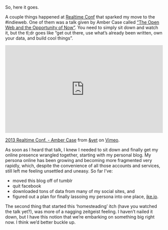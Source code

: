 So, here it goes.

A couple things happened at [Realtime Conf](http://realtimeconf.com) that sparked my move to the #indieweb. One of them was a talk given by Amber Case called [“The Open Web and the Opportunity of Now”](http://caseorganic.com/notes/2013/10/22/2/realtimeconf-indieweb-ownyourdata). You need to simply sit down and watch it, but the tl;dr goes like “get out there, use what’s already been written, own your data, and build cool things”.

<iframe src="https://player.vimeo.com/video/77352414" width="100%" height="281" frameborder="0" webkitallowfullscreen mozallowfullscreen allowfullscreen></iframe> <p><a href="https://vimeo.com/77352414">2013 Realtime Conf. - Amber Case</a> from <a href="https://vimeo.com/andyet">&amp;yet</a> on <a href="https://vimeo.com">Vimeo</a>.</p>

As soon as I heard that talk, I knew I needed to sit down and finally get my online presence wrangled together, starting with my personal blog. My persona online has been growing and becoming more fragmented very rapidly, which, despite the convenience of all those accounts and services, still left me feeling unsettled and uneasy. So far I’ve:

*   moved this blog off of tumblr
*   quit facebook
*   downloaded tons of data from many of my social sites, and
*   figured out a plan for finally lassoing my persona into one place, [ike.io](http://ike.io).

The second thing that started this ‘homesteading’ itch (have you watched the talk yet?), was more of a nagging zeitgeist feeling. I haven’t nailed it down, but I have this notion that we’re embarking on something big right now. I think we’d better buckle up.